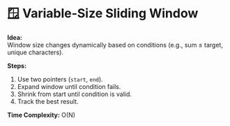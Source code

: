 # 🪟 Variable-Size Sliding Window

**Idea:**  
Window size changes dynamically based on conditions (e.g., sum ≤ target, unique characters).

**Steps:**
1. Use two pointers (`start`, `end`).
2. Expand window until condition fails.
3. Shrink from start until condition is valid.
4. Track the best result.

**Time Complexity:** O(N)
